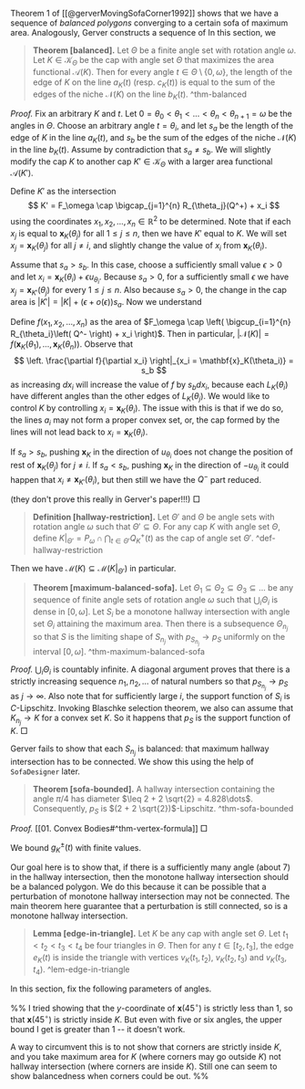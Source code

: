 Theorem 1 of [[@gerverMovingSofaCorner1992]] shows that we have a sequence of _balanced polygons_ converging to a certain sofa of maximum area. Analogously, Gerver constructs a sequence of 
In this section, we 

> __Theorem [balanced].__ Let $\Theta$ be a finite angle set with rotation angle $\omega$. Let $K \in \mathcal{K}_\Theta$ be the cap with angle set $\Theta$ that maximizes the area functional $\mathcal{A}(K)$. Then for every angle $t \in \Theta \setminus \left\{ 0, \omega \right\}$, the length of the edge of $K$ on the line $a_K(t)$ (resp. $c_K(t)$) is equal to the sum of the edges of the niche $\mathcal{N}(K)$ on the line $b_K(t)$. ^thm-balanced

_Proof._ Fix an arbitrary $K$ and $t$. Let $0 = \theta_0 < \theta_1 < \dots < \theta_n < \theta_{n+1} = \omega$ be the angles in $\Theta$. Choose an arbitrary angle $t = \theta_i$, and let $s_a$ be the length of the edge of $K$ in the line $a_K(t)$, and $s_b$ be the sum of the edges of the niche $\mathcal{N}(K)$ in the line $b_K(t)$. Assume by contradiction that $s_a \neq s_b$. We will slightly modify the cap $K$ to another cap $K' \in \mathcal{K}_\Theta$ with a larger area functional $\mathcal{A}(K')$.

Define $K'$ as the intersection 
$$
K' = F_\omega \cap \bigcap_{j=1}^{n} R_{\theta_j}(Q^+) + x_i
$$using the coordinates $x_1, x_2, \dots, x_n \in \mathbb{R}^2$ to be determined. Note that if each $x_j$ is equal to $\mathbf{x}_K(\theta_j)$ for all $1 \leq j \leq n$, then we have $K'$  equal to $K$. We will set $x_j = \mathbf{x}_K(\theta_j)$ for all $j \neq i$, and slightly change the value of $x_i$ from $\mathbf{x}_K(\theta_i)$.

Assume that $s_a > s_b$. In this case, choose a sufficiently small value $\epsilon > 0$ and let $x_i = \mathbf{x}_K(\theta_i) + \epsilon u_{\theta_i}$. Because $s_a > 0$, for a sufficiently small $\epsilon$ we have $x_j = \mathbf{x}_{K'}(\theta_j)$ for every $1 \leq j \leq n$. Also because $s_a > 0$, the change in the cap area is $|K'| = |K| + (\epsilon + o(\epsilon)) s_a$. Now we understand 

Define $f(x_1, x_2, \dots, x_n)$ as the area of $F_\omega \cap \left( \bigcup_{i=1}^{n} R_{\theta_i}\left( Q^- \right) + x_i \right)$. Then in particular, $|\mathcal{N}(K)| = f\left( \mathbf{x}_K(\theta_1), \dots, \mathbf{x}_{K}(\theta_n) \right)$. Observe that 
$$
\left. \frac{\partial f}{\partial x_i} \right|_{x_i = \mathbf{x}_K(\theta_i)} = s_b
$$
as increasing $dx_i$ will increase the value of $f$ by $s_b dx_i$, because each $L_K(\theta_i)$ have different angles than the other edges of $L_K(\theta_j)$. We would like to control $K$ by controlling $x_i = \mathbf{x}_K(\theta_i)$. The issue with this is that if we do so, the lines $a_i$ may not form a proper convex set, or, the cap formed by the lines will not lead back to $x_i = \mathbf{x}_{K}(\theta_i)$.

If $s_a > s_b$, pushing $\mathbf{x}_K$ in the direction of $u_{\theta_i}$ does not change the position of rest of $\mathbf{x}_K(\theta_j)$ for $j \neq i$. 
If $s_a < s_b$, pushing $\mathbf{x}_K$ in the direction of $- u_{\theta_i}$ it could happen that $x_i \neq \mathbf{x}_{K'}(\theta_i)$, but then still we have the $Q^-$ part reduced.

(they don't prove this really in Gerver's paper!!!)
□

> __Definition [hallway-restriction].__ Let $\Theta'$ and $\Theta$ be angle sets with rotation angle $\omega$ such that $\Theta' \subseteq \Theta$. For any cap $K$ with angle set $\Theta$, define $K|_{\Theta'} = P_\omega \cap \bigcap_{t \in\Theta'} Q_K^+(t)$ as the cap of angle set $\Theta'$. ^def-hallway-restriction

Then we have $\mathcal{M}(K) \subseteq \mathcal{M}(K|_{\Theta'})$ in particular.

> __Theorem [maximum-balanced-sofa].__ Let $\Theta_1 \subseteq \Theta_2 \subseteq \Theta_3 \subseteq \dots$  be any sequence of finite angle sets of rotation angle $\omega$ such that $\bigcup_{i} \Theta_i$ is dense in $[0, \omega]$. Let $S_i$ be a monotone hallway intersection with angle set $\Theta_i$ attaining the maximum area. Then there is a subsequence $\Theta_{n_j}$ so that $S$ is the limiting shape of $S_{n_j}$ with $p_{S_{n_j}} \to p_{S}$ uniformly on the interval $[0, \omega]$. ^thm-maximum-balanced-sofa

_Proof._ $\bigcup_{i} \Theta_i$ is countably infinite. A diagonal argument proves that there is a strictly increasing sequence $n_1, n_2, \dots$ of natural numbers so that $p_{S_{n_j}} \to p_S$ as $j \to \infty$. Also note that for sufficiently large $i$, the support function of $S_i$ is $C$-Lipschitz. Invoking Blaschke selection theorem, we also can assume that $K_{n_j} \to K$ for a convex set $K$. So it happens that $p_S$ is the support function of $K$.  □

Gerver fails to show that each $S_{n_j}$ is balanced: that maximum hallway intersection has to be connected. We show this using the help of `SofaDesigner` later. 

> __Theorem [sofa-bounded].__ A hallway intersection containing the angle $\pi/4$ has diameter $\leq 2 + 2 \sqrt{2} = 4.828\dots$.  Consequently, $p_S$ is $(2 + 2 \sqrt{2})$-Lipschitz.  ^thm-sofa-bounded

_Proof._ [[01. Convex Bodies#^thm-vertex-formula]] □




We bound $g_K^{\pm}(t)$ with finite values. 

Our goal here is to show that, if there is a sufficiently many angle (about 7) in the hallway intersection, then the monotone hallway intersection should be a balanced polygon. We do this because it can be possible that a perturbation of monotone hallway intersection may not be connected. The main theorem here guarantee that a perturbation is still connected, so is a monotone hallway intersection.

> __Lemma [edge-in-triangle].__ Let $K$ be any cap with angle set $\Theta$. Let $t_1 < t_2 < t_3 < t_4$ be four triangles in $\Theta$. Then for any $t \in [t_2, t_3]$, the edge $e_K(t)$ is inside the triangle with vertices $v_K(t_1, t_2)$, $v_K(t_2, t_3)$ and $v_K(t_3, t_4)$. ^lem-edge-in-triangle

In this section, fix the following parameters of angles.

%%
I tried showing that the $y$-coordinate of $\mathbf{x}(45^\circ)$ is strictly less than 1, so that $\mathbf{x}(45^{\circ})$ is strictly inside $K$. But even with five or six angles, the upper bound I get is greater than 1 -- it doesn't work.

A way to circumvent this is to not show that corners are strictly inside $K$, and you take maximum area for $K$ (where corners may go outside $K$) not hallway intersection (where corners are inside $K$). Still one can seem to show balancedness when corners could be out.
%%